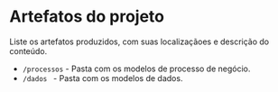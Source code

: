 # Artefatos do projeto

Liste os artefatos produzidos, com suas localizaçãoes e descrição do conteúdo.

* `/processos` - Pasta com os modelos de processo de negócio.
* `/dados ` - Pasta com os modelos de dados.
